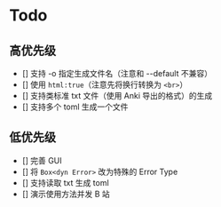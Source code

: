 # Todo

## 高优先级

- [] 支持 -o 指定生成文件名（注意和 --default 不兼容）
- [] 使用 `html:true`（注意先将换行转换为 `<br>`）
- [] 支持类标准 txt 文件（使用 Anki 导出的格式）的生成
- [] 支持多个 toml 生成一个文件

## 低优先级

- [] 完善 GUI
- [] 将 `Box<dyn Error>` 改为特殊的 Error Type
- [] 支持读取 txt 生成 toml
- [] 演示使用方法并发 B 站
